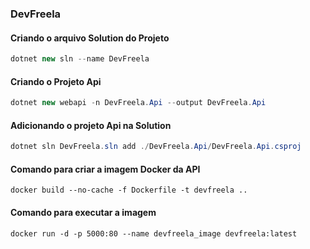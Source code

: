 ### DevFreela

#### Criando o arquivo Solution do Projeto
```csharp
dotnet new sln --name DevFreela
```
#### Criando o Projeto Api
```csharp
dotnet new webapi -n DevFreela.Api --output DevFreela.Api
```
#### Adicionando o projeto Api na Solution
```csharp
dotnet sln DevFreela.sln add ./DevFreela.Api/DevFreela.Api.csproj
```

#### Comando para criar a imagem Docker da API
```docker
docker build --no-cache -f Dockerfile -t devfreela ..   
```

#### Comando para executar a imagem
```docker
docker run -d -p 5000:80 --name devfreela_image devfreela:latest 
```
